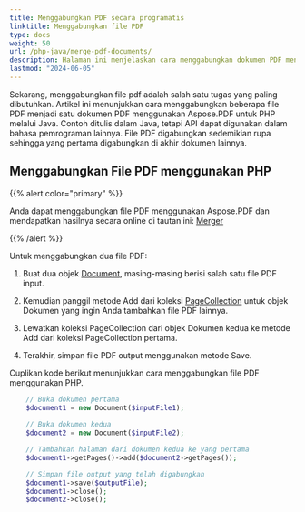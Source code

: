 ```yaml
---
title: Menggabungkan PDF secara programatis
linktitle: Menggabungkan file PDF
type: docs
weight: 50
url: /php-java/merge-pdf-documents/
description: Halaman ini menjelaskan cara menggabungkan dokumen PDF menjadi satu file PDF menggunakan PHP.
lastmod: "2024-06-05"
---
```


Sekarang, menggabungkan file pdf adalah salah satu tugas yang paling dibutuhkan.
Artikel ini menunjukkan cara menggabungkan beberapa file PDF menjadi satu dokumen PDF menggunakan Aspose.PDF untuk PHP melalui Java. Contoh ditulis dalam Java, tetapi API dapat digunakan dalam bahasa pemrograman lainnya. File PDF digabungkan sedemikian rupa sehingga yang pertama digabungkan di akhir dokumen lainnya.

## Menggabungkan File PDF menggunakan PHP

{{% alert color="primary" %}}

Anda dapat menggabungkan file PDF menggunakan Aspose.PDF dan mendapatkan hasilnya secara online di tautan ini: [Merger](https://products.aspose.app/pdf/merger)

{{% /alert %}}

Untuk menggabungkan dua file PDF:

1. Buat dua objek [Document](https://reference.aspose.com/pdf/java/com.aspose.pdf/class-use/Document), masing-masing berisi salah satu file PDF input.

1. Kemudian panggil metode Add dari koleksi [PageCollection](https://reference.aspose.com/pdf/java/com.aspose.pdf/class-use/PageCollection) untuk objek Dokumen yang ingin Anda tambahkan file PDF lainnya.
1. Lewatkan koleksi PageCollection dari objek Dokumen kedua ke metode Add dari koleksi PageCollection pertama.
1. Terakhir, simpan file PDF output menggunakan metode Save.

Cuplikan kode berikut menunjukkan cara menggabungkan file PDF menggunakan PHP.

```php
    // Buka dokumen pertama
    $document1 = new Document($inputFile1);
    
    // Buka dokumen kedua
    $document2 = new Document($inputFile2);

    // Tambahkan halaman dari dokumen kedua ke yang pertama
    $document1->getPages()->add($document2->getPages());

    // Simpan file output yang telah digabungkan
    $document1->save($outputFile);
    $document1->close();
    $document2->close();
```